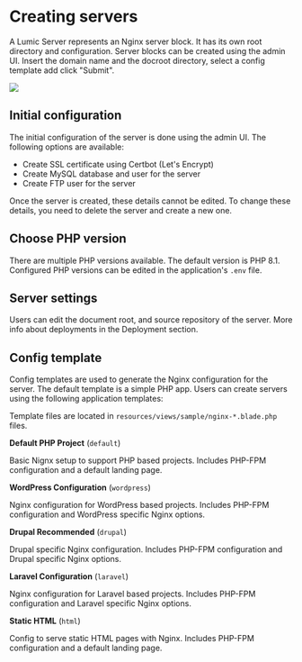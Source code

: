 # Creating servers

A Lumic Server represents an Nginx server block. It has its own root
directory and configuration. Server blocks can be created using the
admin UI. Insert the domain name and the docroot directory, select a 
config template add click "Submit".

<img src="/images/add-server.png">

## Initial configuration

The initial configuration of the server is done using the admin UI.
The following options are available:
- Create SSL certificate using Certbot (Let's Encrypt)
- Create MySQL database and user for the server
- Create FTP user for the server

Once the server is created, these details cannot be edited. To change
these details, you need to delete the server and create a new one.

## Choose PHP version

There are multiple PHP versions available. The default version is PHP 8.1.
Configured PHP versions can be edited in the application's `.env` file.

## Server settings

Users can edit the document root, and source repository of the server.
More info about deployments in the Deployment section.

## Config template

Config templates are used to generate the Nginx configuration for the
server. The default template is a simple PHP app. Users can create
servers using the following application templates:

Template files are located in `resources/views/sample/nginx-*.blade.php`
files.

**Default PHP Project** (`default`)

Basic Nignx setup to support PHP based projects. Includes PHP-FPM
configuration and a default landing page.

**WordPress Configuration** (`wordpress`)

Nginx configuration for WordPress based projects. Includes PHP-FPM
configuration and WordPress specific Nginx options.

**Drupal Recommended** (`drupal`)

Drupal specific Nginx configuration. Includes PHP-FPM configuration
and Drupal specific Nginx options.


**Laravel Configuration** (`laravel`)

Nginx configuration for Laravel based projects. Includes PHP-FPM
configuration and Laravel specific Nginx options.


**Static HTML** (`html`)

Config to serve static HTML pages with Nginx. Includes PHP-FPM
configuration and a default landing page.
